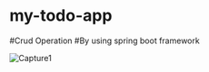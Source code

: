 # my-todo-app
#Crud Operation 
#By using spring boot framework




![Capture1](https://user-images.githubusercontent.com/65593381/138011391-ed012250-52c3-4630-b51d-2d880372680e.PNG)
